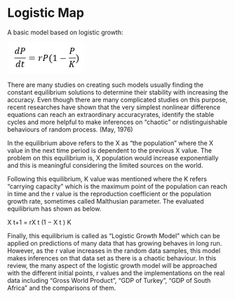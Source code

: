 # Logistic Map

A basic model based on logistic growth:

![](images/logisticGrowth.png)

There are many studies on creating such models usually finding the constant equilibrium solutions to determine their stability with increasing the accuracy. Even though there are many complicated studies on this purpose, recent researches have shown that the very simplest nonlinear difference equations can reach an extraordinary accuracyrates, identify the stable cycles and more helpful to make inferences on “chaotic” or ndistinguishable behaviours of random process. (May, 1976)



In the equilibrium above refers to the X as “the population” where the X value in the next time period is dependent to the previous X value. The problem on this equilibrium is, X population would increase exponentially and this is meaningful considering the limited sources on the world.

Following this equilibrium, K value was mentioned where the K refers “carrying capacity” which is the maximum point of the population can reach in time and the r value is the reproduction coefficient or the population growth rate, sometimes called Malthusian parameter. The evaluated equilibrium has shown as below. 

X t+1 = rX t (1 − X t ) K

Finally, this equilibrium is called as “Logistic Growth Model” which can be applied on predictions of many data that has growing behaves in long run. However, as the r value increases in the random data samples, this model makes inferences on that data set as there is a chaotic behaviour. In this review, the many aspect of the logistic growth model will be approached with the different initial points, r values and the implementations on the real data including “Gross World Product”, “GDP of Turkey”, “GDP of South Africa” and the comparisons of them.
